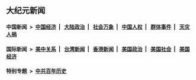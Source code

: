 ## 大纪元新闻

#### 中国新闻 &nbsp;>&nbsp; [中国经济](indexes/ncid283/README.md?02150845) &nbsp;| &nbsp; [大陆政治](indexes/ncid277/README.md?02150845) &nbsp;| &nbsp; [社会万象](indexes/ncid282/README.md?02150845) &nbsp;| &nbsp; [中国人权](indexes/ncid278/README.md?02150845) &nbsp;| &nbsp; [群体事件](indexes/ncid279/README.md?02150845) &nbsp;| &nbsp; [天灾人祸](indexes/ncid280/README.md?02150845)

#### 国际新闻 &nbsp;>&nbsp; [美中关系](indexes/nf1412576/README.md?02150845) &nbsp;| &nbsp; [台湾新闻](indexes/ncid1349361/README.md?02150845) &nbsp;| &nbsp; [香港新闻](indexes/ncid1349362/README.md?02150845) &nbsp;| &nbsp; [美国政治](indexes/ncid1078159/README.md?02150845) &nbsp;| &nbsp; [美国社会](indexes/ncid1078160/README.md?02150845) &nbsp;| &nbsp; [美国经济](indexes/ncid1078158/README.md?02150845)

#### 特别专题 &nbsp;>&nbsp; [中共百年历史](https://github.com/epoch-news/epoch-special/blob/master/README.md?02150845)  
